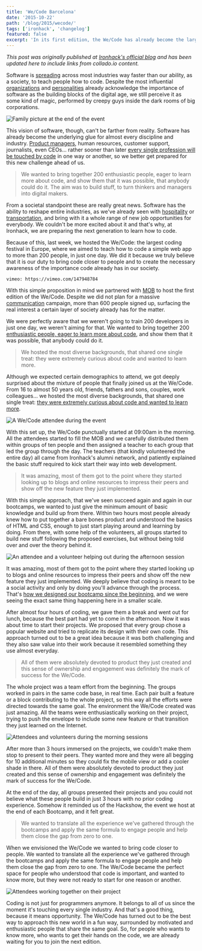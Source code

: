 ```yaml
---
title: 'We/Code Barcelona'
date: '2015-10-22'
path: '/blog/2015/wecode/'
tags: ['ironhack', 'changelog']
featured: false
excerpt: 'In its first edition, the We/Code has already become the largest coding festival in Europe, where we aimed to teach how to code a simple web app to more than 200 people, in just one day.'
---
```


_This post was originally published at [Ironhack's official blog](http://blog.ironhack.com/2015/11/wecode-bcn-2015/) and has been updated here to include links from collado.io content._

Software is [spreading](http://www.wsj.com/articles/SB10001424053111903480904576512250915629460) across most industries way faster than our ability, as a society, to teach people how to code. Despite the most influential [organizations](https://code.org) and [personalities](http://www.inquisitr.com/2512632/mark-zuckerberg-launches-new-website-to-encourage-more-coding-and-learning/) already acknowledge the importance of software as the building blocks of the digital age, we still perceive it as some kind of magic, performed by creepy guys inside the dark rooms of big corporations.

![Family picture at the end of the event](../images/wecode-barcelona-1.jpg 'Family picture at the end of the event')

This vision of software, though, can't be farther from reality. Software has already become the underlying glue for almost every discipline and industry. [Product managers](/blog/2018/udacity-rdnd), human resources, customer support, journalists, even CEOs… rather sooner than later [every single profession will be touched by code](/blog/2016/hybrid-profile) in one way or another, so we better get prepared for this new challenge ahead of us.

> We wanted to bring together 200 enthusiastic people, eager to learn more about code, and show them that it was possible, that anybody could do it. The aim was to build stuff, to turn thinkers and managers into digital makers.

From a societal standpoint these are really great news. Software has the ability to reshape entire industries, as we've already seen with [hospitality](https://www.airbnb.com/) or [transportation](https://www.uber.com), and bring with it a whole range of new job opportunities for everybody. We couldn't be more excited about it and that's why, at Ironhack, we are preparing the next generation to learn how to code.

Because of this, last week, we hosted the We/Code: the largest coding festival in Europe, where we aimed to teach how to code a simple web app to more than 200 people, in just one day. We did it because we truly believe that it is our duty to bring code closer to people and to create the necessary awareness of the importance code already has in our society.

`vimeo: https://vimeo.com/147948784`

With this simple proposition in mind we partnered with [MOB](http://www.mob-barcelona.com) to host the first edition of the We/Code. Despite we did not plan for a massive [communication](https://catalunyaeconomica.com/reportajes/el-nuevo-empleo-hibrido-e-hiperdigitalizado/) campaign, more than 600 people signed up, surfacing the real interest a certain layer of society already has for the matter.

We were perfectly aware that we weren't going to train 200 developers in just one day, we weren't aiming for that. We wanted to bring together 200 [enthusiastic people, eager to learn more about code](/blog/2017/alignment), and show them that it was possible, that anybody could do it.

> We hosted the most diverse backgrounds, that shared one single treat: they were extremely curious about code and wanted to learn more.

Although we expected certain demographics to attend, we got deeply surprised about the mixture of people that finally joined us at the We/Code. From 16 to almost 50 years old, friends, fathers and sons, couples, work colleagues… we hosted the most diverse backgrounds, that shared one single treat: [they were extremely curious about code and wanted to learn more](/blog/2017/curiosity-trumps-everything).

![A We/Code attendee during the event](../images/wecode-barcelona-2.jpg 'A We/Code attendee during the event')

With this set up, the We/Code punctually started at 09:00am in the morning. All the attendees started to fill the MOB and we carefully distributed them within groups of ten people and then assigned a teacher to each group that led the group through the day. The teachers (that kindly volunteered the entire day) all came from Ironhack's alumni network, and patiently explained the basic stuff required to kick start their way into web development.

> It was amazing, most of them got to the point where they started looking up to blogs and online resources to impress their peers and show off the new feature they just implemented.

With this simple approach, that we've seen succeed again and again in our bootcamps, we wanted to just give the minimum amount of basic knowledge and build up from there. Within two hours most people already knew how to put together a bare bones product and understood the basics of HTML and CSS, enough to just start playing around and learning by doing. From there, with some help of the volunteers, all groups started to build new stuff following the proposed exercises, but without being told over and over the theory behind it.

![An attendee and a volunteer helping out during the afternoon session](../images/wecode-barcelona-3.jpg 'An attendee and a volunteer helping out during the afternoon session')

It was amazing, most of them got to the point where they started looking up to blogs and online resources to impress their peers and show off the new feature they just implemented. We deeply believe that coding is meant to be a social activity and only by doing you'll advance through the process. That's [how we designed our bootcamp since the beginning](/blog/2017/building-our-community), and we were seeing the exact same thing happening here in a smaller scale.

After almost four hours of coding, we gave them a break and went out for lunch, because the best part had yet to come in the afternoon. Now it was about time to start their projects. We proposed that every group chose a popular website and tried to replicate its design with their own code. This approach turned out to be a great idea because it was both challenging and they also saw value into their work because it resembled something they use almost everyday.

> All of them were absolutely devoted to product they just created and this sense of ownership and engagement was definitely the mark of success for the We/Code.

The whole project was a team effort from the beginning. The groups worked in pairs in the same code base, in real time. Each pair built a feature or a block contributing to the whole project, so this way all the efforts were directed towards the same goal. The environment the We/Code created was just amazing. All the teams were enthusiastically working on their project, trying to push the envelope to include some new feature or that transition they just learned on the Internet.

![Attendees and volunteers during the morning sessions](../images/wecode-barcelona-4.jpg 'Attendees and volunteers during the morning sessions')

After more than 3 hours immersed on the projects, we couldn't make them stop to present to their peers. They wanted more and they were all begging for 10 additional minutes so they could fix the mobile view or add a cooler shade in there. All of them were absolutely devoted to product they just created and this sense of ownership and engagement was definitely the mark of success for the We/Code.

At the end of the day, all groups presented their projects and you could not believe what these people build in just 3 hours with no prior coding experience. Somehow it reminded us of the Hackshow, the event we host at the end of each Bootcamp, and it felt great.

> We wanted to translate all the experience we've gathered through the bootcamps and apply the same formula to engage people and help them close the gap from zero to one.

When we envisioned the We/Code we wanted to bring code closer to people. We wanted to translate all the experience we've gathered through the bootcamps and apply the same formula to engage people and help them close the gap from zero to one. The We/Code became the perfect space for people who understood that code is important, and wanted to know more, but they were not ready to start for one reason or another.

![Attendees working together on their project](../images/wecode-barcelona-5.jpg 'Attendees working together on their project')

Coding is not just for programmers anymore. It belongs to all of us since the moment it's touching every single industry. And that's a good thing, because it means opportunity. The We/Code has turned out to be the best way to approach this new world in a fun way, surrounded by motivated and enthusiastic people that share the same goal. So, for people who wants to know more, who wants to get their hands on the code, we are already waiting for you to join the next edition.
